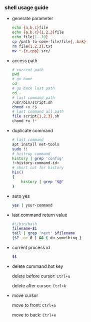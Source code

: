 ### shell usage guide

- generate parameter

    ```bash
    echo {a,b,c}file
    echo {a,b,c}{1,2,3}file
    echo file{1..10}
    cp /path-to-some-file/file{,.bak}
    rm file{1,2,3}.txt
    mv *.{c,cpp} src/
    ```

- access path

    ```bash
    # current path
    pwd
    # go home
    cd
    # go back last path
    cd -
    # last command path
    /usr/bin/script.sh
    chmod +x !$
    # last command all path
    file script{1,2,3}.sh
    chomd +x !*
    ```

- duplicate command

    ```bash
    # last command
    apt install net-tools
    sudo !!
    # histroy command
    history | grep 'config'
    !<history-command-id>
    # short cut for history
    his()
    {
        history | grep "$@"
    }
    ```

- auto yes

    ```bash
    yes | your-command
    ```

- last command return value

    ```bash
    #!/bin/bash
    filename=$1
    tail | grep 'next' $filename
    [$? -ne 0 ] && { do-something }
    ```

- current process id

    ```bash
    $$
    ```

- delete command hot key

    delete before cursor: `Ctrl+u`

    delete after cursor: `Ctrl+k`

- move cursor

    move to front: `Ctrl+a`

    move to back: `Ctrl+e`

